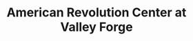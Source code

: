 ---
layout: repo
title: "American Revolution Center at Valley Forge"
id: 15486
permalink: repos/15486/
---